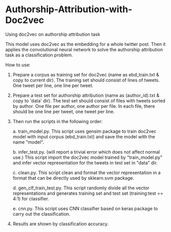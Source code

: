 # Authorship-Attribution-with-Doc2vec
Using doc2vec on authorship attribution task

This model uses doc2vec as the embedding for a whole twitter post. Then it applies the convolutional neural network to solve the authorship attribution task as a classification problem.

How to use:

1. Prepare a corpus as training set for doc2vec (name as ebd_train.txt & copy to current dir). The training set should consist of lines of tweets. One tweet per line, one line per tweet. 

2. Prepare a test set for authorship attribution (name as (author_id).txt & copy to 'data' dir). The test set should consist of files with tweets sorted by author. One file per author, one author per file. In each file, there should be one line per tweet, one tweet per line.

3. Then run the scripts in the following order:

	a. train_model.py.
	This script uses gensim package to train doc2vec model with input corpus (ebd_train.txt) and save the model with the name "model".
	
	b. infer_test.py. (will report a trivial error which does not affect normal use.)
	This script import the doc2vec model trained by "train_model.py" and infer vector representation for the tweets in test set in "data" dir.
	
	c. clean.py.
	This script clean and format the vector representation in a format that can be directly used by sklearn.svm package.
	
	d. gen_clf_train_test.py.
	This script randomly divide all the vector representations and generates training set and test set (training:test == 4:1) for classifier.
	
	e. cnn.py.
	This script uses CNN classifier based on keras package to carry out the classification.

4. Results are shown by classification accuracy.
